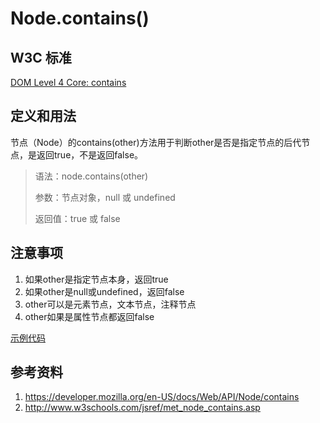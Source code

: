 # Node.contains()

## W3C 标准
[DOM Level 4 Core: contains](https://www.w3.org/TR/domcore/#dom-node-contains)

## 定义和用法
节点（Node）的contains(other)方法用于判断other是否是指定节点的后代节点，是返回true，不是返回false。

> 语法：node.contains(other)
> 
> 参数：节点对象，null 或 undefined
> 
> 返回值：true 或 false

## 注意事项
1. 如果other是指定节点本身，返回true
2. 如果other是null或undefined，返回false
3. other可以是元素节点，文本节点，注释节点
4. other如果是属性节点都返回false

[示例代码](./contains().html)

## 参考资料
1. https://developer.mozilla.org/en-US/docs/Web/API/Node/contains
2. http://www.w3schools.com/jsref/met_node_contains.asp